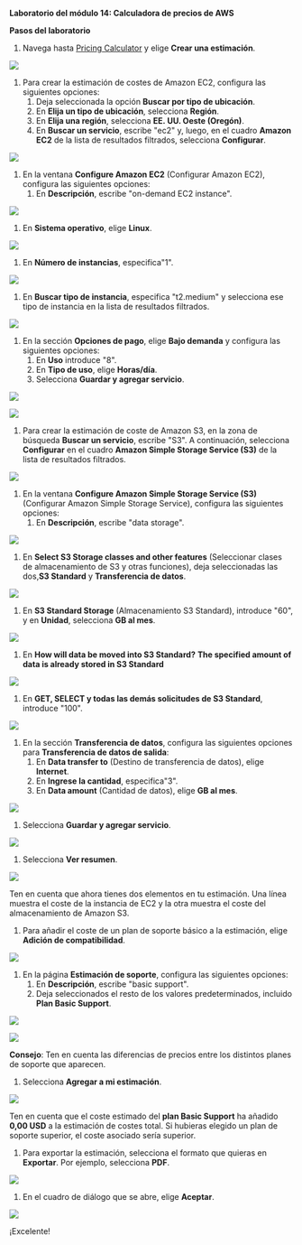 ﻿**Laboratorio del módulo 14: Calculadora de precios de AWS**

**Pasos del laboratorio**

1. Navega hasta [Pricing Calculator](https://calculator.aws/) y elige **Crear una estimación**.

![](Aspose.Words.76e534b8-3f3e-4833-af4c-66267e4436cf.001.png)

1. Para crear la estimación de costes de Amazon EC2, configura las siguientes opciones:
   1. Deja seleccionada la opción **Buscar por tipo de ubicación**.
   1. En **Elija un tipo de ubicación**, selecciona **Región**.
   1. En **Elija una región**, selecciona **EE. UU. Oeste (Oregón)**. 
   1. En **Buscar un servicio**, escribe "ec2" y, luego, en el cuadro **Amazon EC2** de la lista de resultados filtrados, selecciona **Configurar**.

![](Aspose.Words.76e534b8-3f3e-4833-af4c-66267e4436cf.002.png)

1. En la ventana **Configure Amazon EC2** (Configurar Amazon EC2), configura las siguientes opciones:
   1. En **Descripción**, escribe "on-demand EC2 instance".

![](Aspose.Words.76e534b8-3f3e-4833-af4c-66267e4436cf.003.png)

1. En **Sistema operativo**, elige **Linux**.

![](Aspose.Words.76e534b8-3f3e-4833-af4c-66267e4436cf.004.png)

1. En **Número de instancias**, especifica"1".

![](Aspose.Words.76e534b8-3f3e-4833-af4c-66267e4436cf.005.png)

1. En **Buscar tipo de instancia**, especifica "t2.medium" y selecciona ese tipo de instancia en la lista de resultados filtrados.

![](Aspose.Words.76e534b8-3f3e-4833-af4c-66267e4436cf.006.png)

1. En la sección **Opciones de pago**, elige **Bajo demanda** y configura las siguientes opciones:
   1. En **Uso** introduce "8".
   1. En **Tipo de uso**, elige **Horas/día**.
   1. Selecciona **Guardar y agregar servicio**.

![](Aspose.Words.76e534b8-3f3e-4833-af4c-66267e4436cf.007.png)

![](Aspose.Words.76e534b8-3f3e-4833-af4c-66267e4436cf.008.png)

1. Para crear la estimación de coste de Amazon S3, en la zona de búsqueda **Buscar un servicio**, escribe "S3". A continuación, selecciona **Configurar** en el cuadro **Amazon Simple Storage Service (S3)** de la lista de resultados filtrados.

![](Aspose.Words.76e534b8-3f3e-4833-af4c-66267e4436cf.009.png)

1. En la ventana **Configure Amazon Simple Storage Service (S3)** (Configurar Amazon Simple Storage Service), configura las siguientes opciones:
   1. En **Descripción**, escribe "data storage".

![](Aspose.Words.76e534b8-3f3e-4833-af4c-66267e4436cf.010.png)

1. En **Select S3 Storage classes and other features** (Seleccionar clases de almacenamiento de S3 y otras funciones), deja seleccionadas las dos,**S3 Standard** y **Transferencia de datos**.

![](Aspose.Words.76e534b8-3f3e-4833-af4c-66267e4436cf.011.png)

1. En **S3 Standard Storage** (Almacenamiento S3 Standard), introduce "60", y en **Unidad**, selecciona **GB al mes**.

![](Aspose.Words.76e534b8-3f3e-4833-af4c-66267e4436cf.012.png)

1. En **How will data be moved into S3 Standard?** **The specified amount of data is already stored in S3 Standard** 

![](Aspose.Words.76e534b8-3f3e-4833-af4c-66267e4436cf.013.png)

1. En **GET, SELECT y todas las demás solicitudes de S3 Standard**, introduce "100".

![](Aspose.Words.76e534b8-3f3e-4833-af4c-66267e4436cf.014.png)

1. En la sección **Transferencia de datos**, configura las siguientes opciones para **Transferencia de datos de salida**:
   1. En **Data transfer to** (Destino de transferencia de datos), elige **Internet**. 
   1. En **Ingrese la cantidad**, especifica"3".
   1. En **Data amount** (Cantidad de datos), elige **GB al mes**.

![](Aspose.Words.76e534b8-3f3e-4833-af4c-66267e4436cf.015.png)

1. Selecciona **Guardar y agregar servicio**.

![](Aspose.Words.76e534b8-3f3e-4833-af4c-66267e4436cf.016.png)

1. Selecciona **Ver resumen**. 

![](Aspose.Words.76e534b8-3f3e-4833-af4c-66267e4436cf.017.png)

Ten en cuenta que ahora tienes dos elementos en tu estimación. Una línea muestra el coste de la instancia de EC2 y la otra muestra el coste del almacenamiento de Amazon S3. 

1. Para añadir el coste de un plan de soporte básico a la estimación, elige **Adición de compatibilidad**.

![](Aspose.Words.76e534b8-3f3e-4833-af4c-66267e4436cf.018.png)

1. En la página **Estimación de soporte**, configura las siguientes opciones:
   1. En **Descripción**, escribe "basic support".
   1. Deja seleccionados el resto de los valores predeterminados, incluido **Plan Basic Support**.

![](Aspose.Words.76e534b8-3f3e-4833-af4c-66267e4436cf.019.png)

![](Aspose.Words.76e534b8-3f3e-4833-af4c-66267e4436cf.020.png)

**Consejo**: Ten en cuenta las diferencias de precios entre los distintos planes de soporte que aparecen.

1. Selecciona **Agregar a mi estimación**.

![](Aspose.Words.76e534b8-3f3e-4833-af4c-66267e4436cf.021.png)

Ten en cuenta que el coste estimado del **plan Basic Support** ha añadido **0,00 USD** a la estimación de costes total. Si hubieras elegido un plan de soporte superior, el coste asociado sería superior.

1. Para exportar la estimación, selecciona el formato que quieras en **Exportar**. Por ejemplo, selecciona **PDF**. 

![](Aspose.Words.76e534b8-3f3e-4833-af4c-66267e4436cf.022.png)

1. En el cuadro de diálogo que se abre, elige **Aceptar**.

![](Aspose.Words.76e534b8-3f3e-4833-af4c-66267e4436cf.023.png)

¡Excelente!
